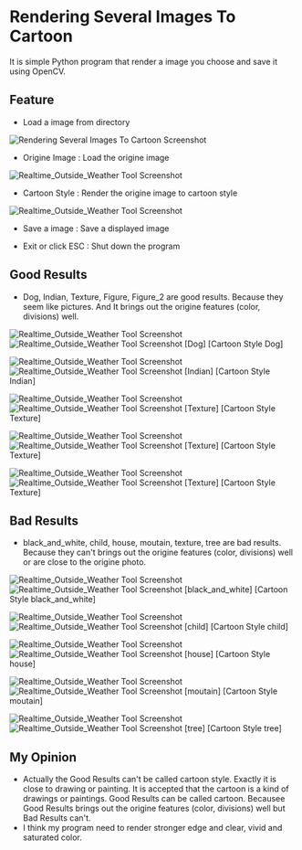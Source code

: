 # Rendering Several Images To Cartoon

It is simple Python program that render a image you choose and save it using OpenCV.

## Feature

- Load a image from directory

![Rendering Several Images To Cartoon Screenshot](click_button_Load_a_image_from_Directory.png)

- Origine Image : Load the origine image

![Realtime_Outside_Weather Tool Screenshot](dog.png)

- Cartoon Style : Render the origine image to cartoon style 

![Realtime_Outside_Weather Tool Screenshot](cartooned_dog.png)

- Save a image : Save a displayed image

- Exit or click ESC : Shut down the program


## Good Results
- Dog, Indian, Texture, Figure, Figure_2 are good results. Because they seem like pictures. And It brings out the origine features (color, divisions) well.

![Realtime_Outside_Weather Tool Screenshot](dog.jpg) ![Realtime_Outside_Weather Tool Screenshot](cartooned_dog.png)
[Dog] [Cartoon Style Dog]

![Realtime_Outside_Weather Tool Screenshot](indian.jpg) ![Realtime_Outside_Weather Tool Screenshot](cartooned_indian.png)
[Indian] [Cartoon Style Indian]

![Realtime_Outside_Weather Tool Screenshot](texture.jpg) ![Realtime_Outside_Weather Tool Screenshot](cartooned_texture.png)
[Texture] [Cartoon Style Texture]

![Realtime_Outside_Weather Tool Screenshot](Figure.jpg) ![Realtime_Outside_Weather Tool Screenshot](cartooned_Figure.png)
[Texture] [Cartoon Style Texture]

![Realtime_Outside_Weather Tool Screenshot](Figure_2.jpg) ![Realtime_Outside_Weather Tool Screenshot](cartooned_Figure_2.png)
[Texture] [Cartoon Style Texture]


## Bad Results
- black_and_white, child, house, moutain, texture, tree are bad results. Because they can't brings out the origine features (color, divisions) well or are close to the origine photo.

![Realtime_Outside_Weather Tool Screenshot](black_and_white.jpg) ![Realtime_Outside_Weather Tool Screenshot](cartooned_black_and_white.png)
[black_and_white] [Cartoon Style black_and_white]

![Realtime_Outside_Weather Tool Screenshot](child.jpg) ![Realtime_Outside_Weather Tool Screenshot](cartooned_child.png)
[child] [Cartoon Style child]

![Realtime_Outside_Weather Tool Screenshot](house.jpg) ![Realtime_Outside_Weather Tool Screenshot](cartooned_house.png)
[house] [Cartoon Style house]

![Realtime_Outside_Weather Tool Screenshot](moutain.jpg) ![Realtime_Outside_Weather Tool Screenshot](cartooned_moutain.png)
[moutain] [Cartoon Style moutain]

![Realtime_Outside_Weather Tool Screenshot](tree.jpg) ![Realtime_Outside_Weather Tool Screenshot](cartooned_tree.png)
[tree] [Cartoon Style tree]

## My Opinion
-  Actually the Good Results can't be called cartoon style. Exactly it is close to drawing or painting. It is accepted that the cartoon is a kind of drawings or paintings. Good Results can be called cartoon. Becausee Good Results brings out the origine features (color, divisions) well but Bad Results can't.
-  I think my program need to render stronger edge and clear, vivid and saturated color.
